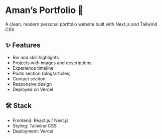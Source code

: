# Aman’s Portfolio 🚀

A clean, modern personal portfolio website built with Next.js and Tailwind CSS.

## ✨ Features

- Bio and skill highlights
- Projects with images and descriptions
- Experience timeline
- Posts section (blog/articles)
- Contact section
- Responsive design
- Deployed on Vercel

## 🛠️ Stack

- Frontend: React.js / Next.js
- Styling: Tailwind CSS
- Deployment: Vercel
